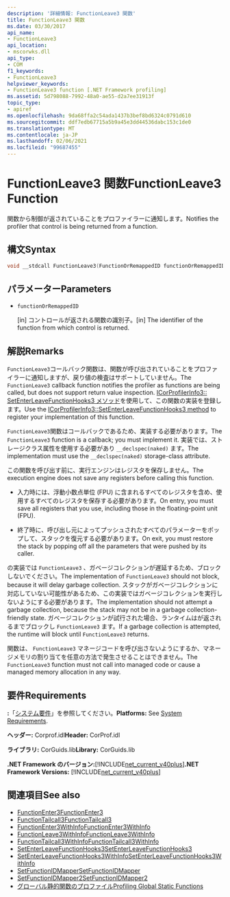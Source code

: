 ```yaml
---
description: '詳細情報: FunctionLeave3 関数'
title: FunctionLeave3 関数
ms.date: 03/30/2017
api_name:
- FunctionLeave3
api_location:
- mscorwks.dll
api_type:
- COM
f1_keywords:
- FunctionLeave3
helpviewer_keywords:
- FunctionLeave3 function [.NET Framework profiling]
ms.assetid: 5d798088-7992-48a0-ae55-d2a7ee31913f
topic_type:
- apiref
ms.openlocfilehash: 9da68ffa2c54ada1437b3bef8bd6324c0791d610
ms.sourcegitcommit: ddf7edb67715a5b9a45e3dd44536dabc153c1de0
ms.translationtype: MT
ms.contentlocale: ja-JP
ms.lasthandoff: 02/06/2021
ms.locfileid: "99687455"
---
```

# <a name="functionleave3-function"></a><span data-ttu-id="a4afc-103">FunctionLeave3 関数</span><span class="sxs-lookup"><span data-stu-id="a4afc-103">FunctionLeave3 Function</span></span>

<span data-ttu-id="a4afc-104">関数から制御が返されていることをプロファイラーに通知します。</span><span class="sxs-lookup"><span data-stu-id="a4afc-104">Notifies the profiler that control is being returned from a function.</span></span>  
  
## <a name="syntax"></a><span data-ttu-id="a4afc-105">構文</span><span class="sxs-lookup"><span data-stu-id="a4afc-105">Syntax</span></span>  
  
```cpp  
void __stdcall FunctionLeave3(FunctionOrRemappedID functionOrRemappedID);  
```  
  
## <a name="parameters"></a><span data-ttu-id="a4afc-106">パラメーター</span><span class="sxs-lookup"><span data-stu-id="a4afc-106">Parameters</span></span>  

- `functionOrRemappedID`

  <span data-ttu-id="a4afc-107">\[in] コントロールが返される関数の識別子。</span><span class="sxs-lookup"><span data-stu-id="a4afc-107">\[in] The identifier of the function from which control is returned.</span></span>
  
## <a name="remarks"></a><span data-ttu-id="a4afc-108">解説</span><span class="sxs-lookup"><span data-stu-id="a4afc-108">Remarks</span></span>  

 <span data-ttu-id="a4afc-109">`FunctionLeave3`コールバック関数は、関数が呼び出されていることをプロファイラーに通知しますが、戻り値の検査はサポートしていません。</span><span class="sxs-lookup"><span data-stu-id="a4afc-109">The `FunctionLeave3` callback function notifies the profiler as functions are being called, but does not support return value inspection.</span></span> <span data-ttu-id="a4afc-110">[ICorProfilerInfo3:: SetEnterLeaveFunctionHooks3 メソッド](icorprofilerinfo3-setenterleavefunctionhooks3-method.md)を使用して、この関数の実装を登録します。</span><span class="sxs-lookup"><span data-stu-id="a4afc-110">Use the [ICorProfilerInfo3::SetEnterLeaveFunctionHooks3 method](icorprofilerinfo3-setenterleavefunctionhooks3-method.md) to register your implementation of this function.</span></span>  
  
 <span data-ttu-id="a4afc-111">`FunctionLeave3`関数はコールバックであるため、実装する必要があります。</span><span class="sxs-lookup"><span data-stu-id="a4afc-111">The `FunctionLeave3` function is a callback; you must implement it.</span></span> <span data-ttu-id="a4afc-112">実装では、ストレージクラス属性を使用する必要があり `__declspec(naked)` ます。</span><span class="sxs-lookup"><span data-stu-id="a4afc-112">The implementation must use the `__declspec(naked)` storage-class attribute.</span></span>  
  
 <span data-ttu-id="a4afc-113">この関数を呼び出す前に、実行エンジンはレジスタを保存しません。</span><span class="sxs-lookup"><span data-stu-id="a4afc-113">The execution engine does not save any registers before calling this function.</span></span>  
  
- <span data-ttu-id="a4afc-114">入力時には、浮動小数点単位 (FPU) に含まれるすべてのレジスタを含め、使用するすべてのレジスタを保存する必要があります。</span><span class="sxs-lookup"><span data-stu-id="a4afc-114">On entry, you must save all registers that you use, including those in the floating-point unit (FPU).</span></span>  
  
- <span data-ttu-id="a4afc-115">終了時に、呼び出し元によってプッシュされたすべてのパラメーターをポップして、スタックを復元する必要があります。</span><span class="sxs-lookup"><span data-stu-id="a4afc-115">On exit, you must restore the stack by popping off all the parameters that were pushed by its caller.</span></span>  
  
 <span data-ttu-id="a4afc-116">の実装では `FunctionLeave3` 、ガベージコレクションが遅延するため、ブロックしないでください。</span><span class="sxs-lookup"><span data-stu-id="a4afc-116">The implementation of `FunctionLeave3` should not block, because it will delay garbage collection.</span></span> <span data-ttu-id="a4afc-117">スタックがガベージコレクションに対応していない可能性があるため、この実装ではガベージコレクションを実行しないようにする必要があります。</span><span class="sxs-lookup"><span data-stu-id="a4afc-117">The implementation should not attempt a garbage collection, because the stack may not be in a garbage collection-friendly state.</span></span> <span data-ttu-id="a4afc-118">ガベージコレクションが試行された場合、ランタイムはが返されるまでブロックし `FunctionLeave3` ます。</span><span class="sxs-lookup"><span data-stu-id="a4afc-118">If a garbage collection is attempted, the runtime will block until `FunctionLeave3` returns.</span></span>  
  
 <span data-ttu-id="a4afc-119">関数は、 `FunctionLeave3` マネージコードを呼び出さないようにするか、マネージメモリの割り当てを任意の方法で発生させることはできません。</span><span class="sxs-lookup"><span data-stu-id="a4afc-119">The `FunctionLeave3` function must not call into managed code or cause a managed memory allocation in any way.</span></span>  
  
## <a name="requirements"></a><span data-ttu-id="a4afc-120">要件</span><span class="sxs-lookup"><span data-stu-id="a4afc-120">Requirements</span></span>  

 <span data-ttu-id="a4afc-121">**:**「[システム要件](../../get-started/system-requirements.md)」を参照してください。</span><span class="sxs-lookup"><span data-stu-id="a4afc-121">**Platforms:** See [System Requirements](../../get-started/system-requirements.md).</span></span>  
  
 <span data-ttu-id="a4afc-122">**ヘッダー:** Corprof.idl</span><span class="sxs-lookup"><span data-stu-id="a4afc-122">**Header:** CorProf.idl</span></span>  
  
 <span data-ttu-id="a4afc-123">**ライブラリ:** CorGuids.lib</span><span class="sxs-lookup"><span data-stu-id="a4afc-123">**Library:** CorGuids.lib</span></span>  
  
 <span data-ttu-id="a4afc-124">**.NET Framework のバージョン:**[!INCLUDE[net_current_v40plus](../../../../includes/net-current-v40plus-md.md)]</span><span class="sxs-lookup"><span data-stu-id="a4afc-124">**.NET Framework Versions:** [!INCLUDE[net_current_v40plus](../../../../includes/net-current-v40plus-md.md)]</span></span>  
  
## <a name="see-also"></a><span data-ttu-id="a4afc-125">関連項目</span><span class="sxs-lookup"><span data-stu-id="a4afc-125">See also</span></span>

- [<span data-ttu-id="a4afc-126">FunctionEnter3</span><span class="sxs-lookup"><span data-stu-id="a4afc-126">FunctionEnter3</span></span>](functionenter3-function.md)
- [<span data-ttu-id="a4afc-127">FunctionTailcall3</span><span class="sxs-lookup"><span data-stu-id="a4afc-127">FunctionTailcall3</span></span>](functiontailcall3-function.md)
- [<span data-ttu-id="a4afc-128">FunctionEnter3WithInfo</span><span class="sxs-lookup"><span data-stu-id="a4afc-128">FunctionEnter3WithInfo</span></span>](functiontailcall3-function.md)
- [<span data-ttu-id="a4afc-129">FunctionLeave3WithInfo</span><span class="sxs-lookup"><span data-stu-id="a4afc-129">FunctionLeave3WithInfo</span></span>](functionleave3withinfo-function.md)
- [<span data-ttu-id="a4afc-130">FunctionTailcall3WithInfo</span><span class="sxs-lookup"><span data-stu-id="a4afc-130">FunctionTailcall3WithInfo</span></span>](functiontailcall3withinfo-function.md)
- [<span data-ttu-id="a4afc-131">SetEnterLeaveFunctionHooks3</span><span class="sxs-lookup"><span data-stu-id="a4afc-131">SetEnterLeaveFunctionHooks3</span></span>](icorprofilerinfo3-setenterleavefunctionhooks3-method.md)
- [<span data-ttu-id="a4afc-132">SetEnterLeaveFunctionHooks3WithInfo</span><span class="sxs-lookup"><span data-stu-id="a4afc-132">SetEnterLeaveFunctionHooks3WithInfo</span></span>](icorprofilerinfo3-setenterleavefunctionhooks3withinfo-method.md)
- [<span data-ttu-id="a4afc-133">SetFunctionIDMapper</span><span class="sxs-lookup"><span data-stu-id="a4afc-133">SetFunctionIDMapper</span></span>](icorprofilerinfo-setfunctionidmapper-method.md)
- [<span data-ttu-id="a4afc-134">SetFunctionIDMapper2</span><span class="sxs-lookup"><span data-stu-id="a4afc-134">SetFunctionIDMapper2</span></span>](icorprofilerinfo3-setfunctionidmapper2-method.md)
- [<span data-ttu-id="a4afc-135">グローバル静的関数のプロファイル</span><span class="sxs-lookup"><span data-stu-id="a4afc-135">Profiling Global Static Functions</span></span>](profiling-global-static-functions.md)
